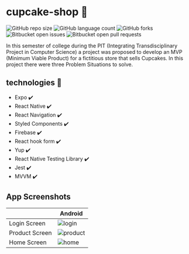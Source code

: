 # cupcake-shop 🧁
 
![GitHub repo size](https://img.shields.io/github/repo-size/will763/cupcake-shop?style=for-the-badge)
![GitHub language count](https://img.shields.io/github/languages/count/will763/cupcake-shop?style=for-the-badge)
![GitHub forks](https://img.shields.io/github/forks/will763/cupcake-shop?style=for-the-badge)
![Bitbucket open issues](https://img.shields.io/bitbucket/issues/will763/cupcake-shop?style=for-the-badge)
![Bitbucket open pull requests](https://img.shields.io/bitbucket/pr-raw/will763/cupcake-shop?style=for-the-badge)

In this semester of college during the PIT (Integrating Transdisciplinary Project in Computer Science) a project was proposed to develop an MVP (Minimum Viable Product) for a fictitious store that sells Cupcakes. In this project there were three Problem Situations to solve.

## technologies 🚀

 - Expo :heavy_check_mark:
 - React Native :heavy_check_mark:
 - React Navigation :heavy_check_mark: 
 - Styled Components :heavy_check_mark:
 - Firebase :heavy_check_mark: 
 - React hook form :heavy_check_mark: 
 - Yup :heavy_check_mark: 
 - React Native Testing Library :heavy_check_mark: 
 - Jest :heavy_check_mark:
 - MVVM :heavy_check_mark: 

## App Screenshots

|             | Android |
| ----------- | ----------- |
| Login Screen| ![login](https://user-images.githubusercontent.com/66382974/201799408-75c981d5-fe05-4074-96cd-07bb1149f583.png) |
| Product Screen |  ![product](https://user-images.githubusercontent.com/66382974/201800004-b2a5f444-813e-402a-a4db-1d5695480fff.png) |
| Home Screen   |  ![home](https://user-images.githubusercontent.com/66382974/201799877-251ca576-3927-4761-a845-528a7217eadb.png)      |
